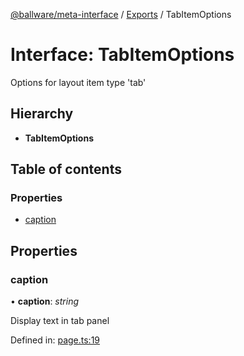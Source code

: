 [@ballware/meta-interface](../README.md) / [Exports](../modules.md) / TabItemOptions

# Interface: TabItemOptions

Options for layout item type 'tab'

## Hierarchy

* **TabItemOptions**

## Table of contents

### Properties

- [caption](tabitemoptions.md#caption)

## Properties

### caption

• **caption**: *string*

Display text in tab panel

Defined in: [page.ts:19](https://github.com/frankball/ballware-meta-interface/blob/6b9dc3f/src/page.ts#L19)
